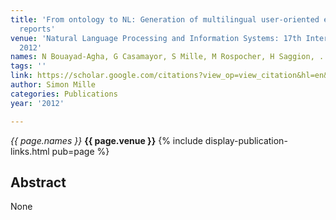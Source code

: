 ```yaml
---
title: 'From ontology to NL: Generation of multilingual user-oriented environmental
  reports'
venue: 'Natural Language Processing and Information Systems: 17th International …,
  2012'
names: N Bouayad-Agha, G Casamayor, S Mille, M Rospocher, H Saggion, ...
tags: ''
link: https://scholar.google.com/citations?view_op=view_citation&hl=en&user=hg8-G68AAAAJ&pagesize=100&sortby=pubdate&citation_for_view=hg8-G68AAAAJ:blknAaTinKkC
author: Simon Mille
categories: Publications
year: '2012'

---
```


*{{ page.names }}*
**{{ page.venue }}**
{% include display-publication-links.html pub=page %}
## Abstract

None